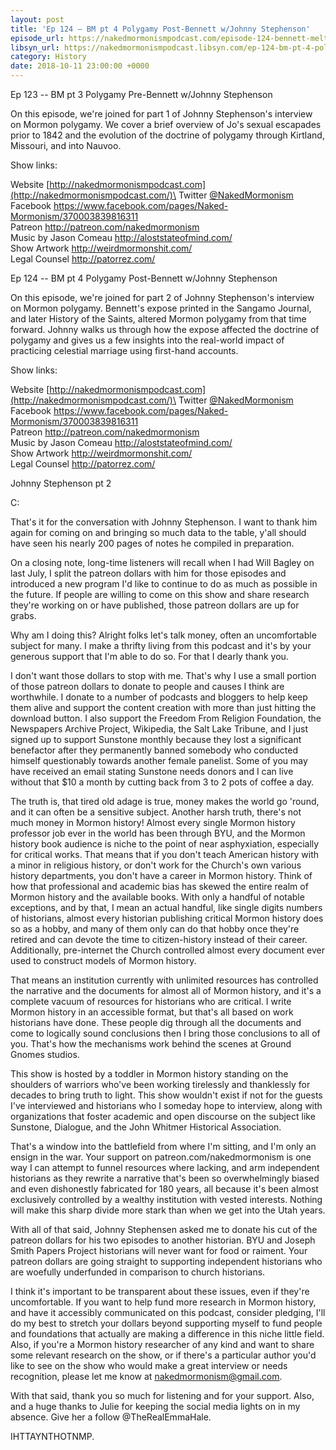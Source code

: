 ```yaml
---
layout: post
title: 'Ep 124 – BM pt 4 Polygamy Post-Bennett w/Johnny Stephenson'
episode_url: https://nakedmormonismpodcast.com/episode-124-bennett-meltdown-pt-4-polygamy-post-bennett-wjohnny-stephenson/
libsyn_url: https://nakedmormonismpodcast.libsyn.com/ep-124-bm-pt-4-polygamy-post-bennett-wjohnny-stephenson
category: History
date: 2018-10-11 23:00:00 +0000
---
```


Ep 123 -- BM pt 3 Polygamy Pre-Bennett w/Johnny Stephenson

On this episode, we're joined for part 1 of Johnny Stephenson's
interview on Mormon polygamy. We cover a brief overview of Jo's sexual
escapades prior to 1842 and the evolution of the doctrine of polygamy
through Kirtland, Missouri, and into Nauvoo.

Show links:

Website [http://nakedmormonismpodcast.com](http://nakedmormonismpodcast.com/)\
Twitter [\@NakedMormonism](https://twitter.com/NakedMormonism)\
Facebook <https://www.facebook.com/pages/Naked-Mormonism/370003839816311>\
Patreon <http://patreon.com/nakedmormonism>\
Music by Jason Comeau <http://aloststateofmind.com/>\
Show Artwork <http://weirdmormonshit.com/>\
Legal Counsel <http://patorrez.com/>

Ep 124 -- BM pt 4 Polygamy Post-Bennett w/Johnny Stephenson

On this episode, we're joined for part 2 of Johnny Stephenson's
interview on Mormon polygamy. Bennett's expose printed in the Sangamo
Journal, and later History of the Saints, altered Mormon polygamy from
that time forward. Johnny walks us through how the expose affected the
doctrine of polygamy and gives us a few insights into the real-world
impact of practicing celestial marriage using first-hand accounts.

Show links:

Website [http://nakedmormonismpodcast.com](http://nakedmormonismpodcast.com/)\
Twitter [\@NakedMormonism](https://twitter.com/NakedMormonism)\
Facebook <https://www.facebook.com/pages/Naked-Mormonism/370003839816311>\
Patreon <http://patreon.com/nakedmormonism>\
Music by Jason Comeau <http://aloststateofmind.com/>\
Show Artwork <http://weirdmormonshit.com/>\
Legal Counsel <http://patorrez.com/>

Johnny Stephenson pt 2

C:

That's it for the conversation with Johnny Stephenson. I want to thank
him again for coming on and bringing so much data to the table, y'all
should have seen his nearly 200 pages of notes he compiled in
preparation.

On a closing note, long-time listeners will recall when I had Will
Bagley on last July, I split the patreon dollars with him for those
episodes and introduced a new program I'd like to continue to do as much
as possible in the future. If people are willing to come on this show
and share research they're working on or have published, those patreon
dollars are up for grabs.

Why am I doing this? Alright folks let's talk money, often an
uncomfortable subject for many. I make a thrifty living from this
podcast and it's by your generous support that I'm able to do so. For
that I dearly thank you.

I don't want those dollars to stop with me. That's why I use a small
portion of those patreon dollars to donate to people and causes I think
are worthwhile. I donate to a number of podcasts and bloggers to help
keep them alive and support the content creation with more than just
hitting the download button. I also support the Freedom From Religion
Foundation, the Newspapers Archive Project, Wikipedia, the Salt Lake
Tribune, and I just signed up to support Sunstone monthly because they
lost a significant benefactor after they permanently banned somebody who
conducted himself questionably towards another female panelist. Some of
you may have received an email stating Sunstone needs donors and I can
live without that \$10 a month by cutting back from 3 to 2 pots of
coffee a day.

The truth is, that tired old adage is true, money makes the world go
'round, and it can often be a sensitive subject. Another harsh truth,
there's not much money in Mormon history! Almost every single Mormon
history professor job ever in the world has been through BYU, and the
Mormon history book audience is niche to the point of near asphyxiation,
especially for critical works. That means that if you don't teach
American history with a minor in religious history, or don't work for
the Church's own various history departments, you don't have a career in
Mormon history. Think of how that professional and academic bias has
skewed the entire realm of Mormon history and the available books. With
only a handful of notable exceptions, and by that, I mean an actual
handful, like single digits numbers of historians, almost every
historian publishing critical Mormon history does so as a hobby, and
many of them only can do that hobby once they're retired and can devote
the time to citizen-history instead of their career. Additionally,
pre-internet the Church controlled almost every document ever used to
construct models of Mormon history.

That means an institution currently with unlimited resources has
controlled the narrative and the documents for almost all of Mormon
history, and it's a complete vacuum of resources for historians who are
critical. I write Mormon history in an accessible format, but that's all
based on work historians have done. These people dig through all the
documents and come to logically sound conclusions then I bring those
conclusions to all of you. That's how the mechanisms work behind the
scenes at Ground Gnomes studios.

This show is hosted by a toddler in Mormon history standing on the
shoulders of warriors who've been working tirelessly and thanklessly for
decades to bring truth to light. This show wouldn't exist if not for the
guests I've interviewed and historians who I someday hope to interview,
along with organizations that foster academic and open discourse on the
subject like Sunstone, Dialogue, and the John Whitmer Historical
Association.

That's a window into the battlefield from where I'm sitting, and I'm
only an ensign in the war. Your support on patreon.com/nakedmormonism is
one way I can attempt to funnel resources where lacking, and arm
independent historians as they rewrite a narrative that's been so
overwhelmingly biased and even dishonestly fabricated for 180 years, all
because it's been almost exclusively controlled by a wealthy institution
with vested interests. Nothing will make this sharp divide more stark
than when we get into the Utah years.

With all of that said, Johnny Stephensen asked me to donate his cut of
the patreon dollars for his two episodes to another historian. BYU and
Joseph Smith Papers Project historians will never want for food or
raiment. Your patreon dollars are going straight to supporting
independent historians who are woefully underfunded in comparison to
church historians.

I think it's important to be transparent about these issues, even if
they're uncomfortable. If you want to help fund more research in Mormon
history, and have it accessibly communicated on this podcast, consider
pledging, I'll do my best to stretch your dollars beyond supporting
myself to fund people and foundations that actually are making a
difference in this niche little field. Also, if you're a Mormon history
researcher of any kind and want to share some relevant research on the
show, or if there's a particular author you'd like to see on the show
who would make a great interview or needs recognition, please let me
know at <nakedmormonism@gmail.com>.

With that said, thank you so much for listening and for your support.
Also, and a huge thanks to Julie for keeping the social media lights on
in my absence. Give her a follow \@TheRealEmmaHale.

IHTTAYNTHOTNMP.
